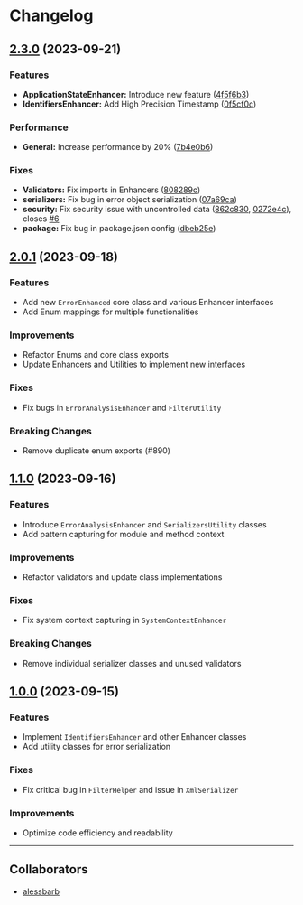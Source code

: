 # Changelog

## [2.3.0](https://github.com/labrynx/error-enhanced/compare/v2.0.1...v2.3.0) (2023-09-21)

### Features

* **ApplicationStateEnhancer:** Introduce new feature ([4f5f6b3](https://github.com/labrynx/error-enhanced/commit/4f5f6b3452355a9f26609910e3fe3bd2b5e57d01))
* **IdentifiersEnhancer:** Add High Precision Timestamp ([0f5cf0c](https://github.com/labrynx/error-enhanced/commit/0f5cf0ca823a3e952d4141291828eb0035cff86c))

### Performance

* **General:** Increase performance by 20% ([7b4e0b6](https://github.com/labrynx/error-enhanced/commit/7b4e0b6da329edf091b3f6b56da3188e0bd77344))

### Fixes

* **Validators:** Fix imports in Enhancers ([808289c](https://github.com/labrynx/error-enhanced/commit/808289cb3bfc944ed29bb97404710afda3e7dc51))
* **serializers:** Fix bug in error object serialization ([07a69ca](https://github.com/labrynx/error-enhanced/commit/07a69ca831e8770a8aca96aa946ff2c1073109ec))
* **security:** Fix security issue with uncontrolled data ([862c830](https://github.com/labrynx/error-enhanced/commit/862c8309a79b1be902fad0073d692503cd3afe4a), [0272e4c](https://github.com/labrynx/error-enhanced/commit/0272e4cbe7c01c90b2ba8fc06b3a6d70e3300a1d)), closes [#6](https://github.com/labrynx/error-enhanced/issues/6)
* **package:** Fix bug in package.json config ([dbeb25e](https://github.com/labrynx/error-enhanced/commit/dbeb25ec9ed892b3282927a23627ca4e694c476e))

## [2.0.1](https://github.com/labrynx/error-enhanced/compare/v1.1.0...v2.0.1) (2023-09-18)

### Features

* Add new `ErrorEnhanced` core class and various Enhancer interfaces
* Add Enum mappings for multiple functionalities

### Improvements

* Refactor Enums and core class exports
* Update Enhancers and Utilities to implement new interfaces

### Fixes

* Fix bugs in `ErrorAnalysisEnhancer` and `FilterUtility`

### Breaking Changes

* Remove duplicate enum exports (#890)

## [1.1.0](https://github.com/labrynx/error-enhanced/compare/v1.0.0...v1.1.0) (2023-09-16)

### Features

* Introduce `ErrorAnalysisEnhancer` and `SerializersUtility` classes
* Add pattern capturing for module and method context

### Improvements

* Refactor validators and update class implementations

### Fixes

* Fix system context capturing in `SystemContextEnhancer`

### Breaking Changes

* Remove individual serializer classes and unused validators

## [1.0.0](https://github.com/labrynx/error-enhanced/releases/tag/v1.0.0) (2023-09-15)

### Features

* Implement `IdentifiersEnhancer` and other Enhancer classes
* Add utility classes for error serialization

### Fixes

* Fix critical bug in `FilterHelper` and issue in `XmlSerializer`

### Improvements

* Optimize code efficiency and readability

---

## Collaborators

* [alessbarb](https://www.github.com/alessbarb)
